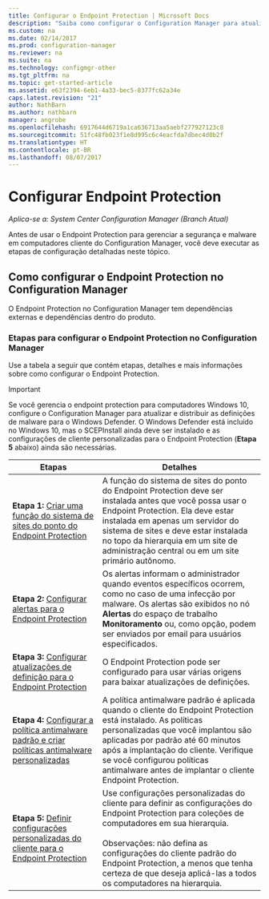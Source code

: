 ```yaml
---
title: Configurar o Endpoint Protection | Microsoft Docs
description: "Saiba como configurar o Configuration Manager para atualizar e distribuir as definições de malware do Windows Defender."
ms.custom: na
ms.date: 02/14/2017
ms.prod: configuration-manager
ms.reviewer: na
ms.suite: na
ms.technology: configmgr-other
ms.tgt_pltfrm: na
ms.topic: get-started-article
ms.assetid: e63f2394-6eb1-4a33-bec5-8377fc62a34e
caps.latest.revision: "21"
author: NathBarn
ms.author: nathbarn
manager: angrobe
ms.openlocfilehash: 6917644d6719a1ca636713aa5aebf277927123c8
ms.sourcegitcommit: 51fc48fb023f1e8d995c6c4eacfda7dbec4d0b2f
ms.translationtype: HT
ms.contentlocale: pt-BR
ms.lasthandoff: 08/07/2017
---
```

# <a name="configure-endpoint-protection"></a>Configurar Endpoint Protection

*Aplica-se a: System Center Configuration Manager (Branch Atual)*

Antes de usar o Endpoint Protection para gerenciar a segurança e malware em computadores cliente do Configuration Manager, você deve executar as etapas de configuração detalhadas neste tópico.  

## <a name="how-to-configure-endpoint-protection-in-configuration-manager"></a>Como configurar o Endpoint Protection no Configuration Manager  
 O Endpoint Protection no Configuration Manager tem dependências externas e dependências dentro do produto.  

### <a name="steps-to-configure-endpoint-protection-in-configuration-manager"></a>Etapas para configurar o Endpoint Protection no Configuration Manager  
 Use a tabela a seguir que contém etapas, detalhes e mais informações sobre como configurar o Endpoint Protection.  

> [!IMPORTANT]  
>  Se você gerencia o endpoint protection para computadores Windows 10, configure o Configuration Manager para atualizar e distribuir as definições de malware para o Windows Defender. O Windows Defender está incluído no Windows 10, mas o SCEPInstall ainda deve ser instalado e as configurações de cliente personalizadas para o Endpoint Protection (**Etapa 5** abaixo) ainda são necessárias.  

|Etapas|Detalhes|  
|-----------|-------------|  
|**Etapa 1:** [Criar uma função do sistema de sites do ponto do Endpoint Protection](endpoint-protection-site-role.md)|A função do sistema de sites do ponto do Endpoint Protection deve ser instalada antes que você possa usar o Endpoint Protection. Ela deve estar instalada em apenas um servidor do sistema de sites e deve estar instalada no topo da hierarquia em um site de administração central ou em um site primário autônomo. |  
|**Etapa 2:** [Configurar alertas para o Endpoint Protection](endpoint-configure-alerts.md)|Os alertas informam o administrador quando eventos específicos ocorrem, como no caso de uma infecção por malware. Os alertas são exibidos no nó **Alertas** do espaço de trabalho **Monitoramento** ou, como opção, podem ser enviados por email para usuários especificados. |  
|**Etapa 3:** [Configurar atualizações de definição para o Endpoint Protection](endpoint-definition-updates.md)|O Endpoint Protection pode ser configurado para usar várias origens para baixar atualizações de definições. |  
|**Etapa 4:** [Configurar a política antimalware padrão e criar políticas antimalware personalizadas](endpoint-antimalware-policies.md)|A política antimalware padrão é aplicada quando o cliente do Endpoint Protection está instalado. As políticas personalizadas que você implantou são aplicadas por padrão até 60 minutos após a implantação do cliente. Verifique se você configurou políticas antimalware antes de implantar o cliente Endpoint Protection. |  
|**Etapa 5:** [Definir configurações personalizadas do cliente para o Endpoint Protection](endpoint-protection-configure-client.md)|Use configurações personalizadas do cliente para definir as configurações do Endpoint Protection para coleções de computadores em sua hierarquia.<br /><br /> Observações: não defina as configurações do cliente padrão do Endpoint Protection, a menos que tenha certeza de que deseja aplicá-las a todos os computadores na hierarquia. |  

